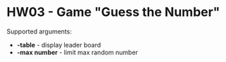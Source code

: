 # HW03 - Game "Guess the Number"
Supported arguments:
* **-table** - display leader board
* **-max number** - limit max random number

